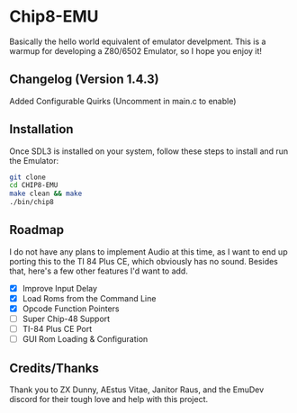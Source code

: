 # Chip8-EMU

Basically the hello world equivalent of emulator develpment. This is a warmup for developing a Z80/6502 Emulator, so I hope you enjoy it!

## Changelog (Version 1.4.3)

Added Configurable Quirks (Uncomment in main.c to enable)

## Installation  

Once SDL3 is installed on your system, follow these steps to install and run the Emulator:  

```bash  
git clone
cd CHIP8-EMU
make clean && make
./bin/chip8
```  

## Roadmap  

I do not have any plans to implement Audio at this time, as I want to end up porting this to the TI 84 Plus CE, which obviously has no sound. Besides that, here's a few other features I'd want to add.

- [x] Improve Input Delay
- [x] Load Roms from the Command Line
- [x] Opcode Function Pointers
- [ ] Super Chip-48 Support
- [ ] TI-84 Plus CE Port
- [ ] GUI Rom Loading & Configuration

## Credits/Thanks  

Thank you to ZX Dunny, AEstus Vitae, Janitor Raus, and the EmuDev discord for their tough love and help with this project.
